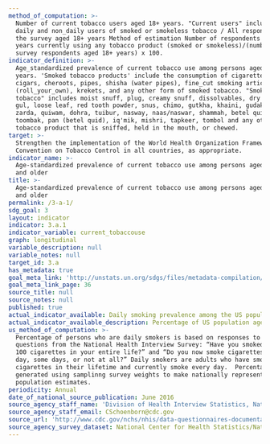 ```yaml
---
method_of_computation: >-
  Number of current tobacco users aged 18+ years. "Current users" include both
  daily and non_daily users of smoked or smokeless tobacco / All respondents of
  the survey aged 18+ years Method of estimation Number of respondents aged 18+
  years currently using any tobacco product (smoked or smokeless)/(number of
  survey respondents aged 18+ years) x 100.
indicator_definition: >-
  Age_standardized prevalence of current tobacco use among persons aged 18+
  years. 'Smoked tobacco products' include the consumption of cigarettes, bidis,
  cigars, cheroots, pipes, shisha (water pipes), fine_cut smoking articles
  (roll_your_own), krekets, and any other form of smoked tobacco. "Smokeless
  tobacco" includes moist snuff, plug, creamy snuff, dissolvables, dry snuff,
  gul, loose leaf, red tooth powder, snus, chimo, gutkha, khaini, gudakhu,
  zarda, quiwam, dohra, tuibur, nasway, naas/naswar, shammah, betel quid,
  toombak, pan (betel quid), iq'mik, mishri, tapkeer, tombol and any other
  tobacco product that is sniffed, held in the mouth, or chewed.
target: >-
  Strengthen the implementation of the World Health Organization Framework
  Convention on Tobacco Control in all countries, as appropriate.
indicator_name: >-
  Age-standardized prevalence of current tobacco use among persons aged 15 years
  and older
title: >-
  Age-standardized prevalence of current tobacco use among persons aged 15 years
  and older
permalink: /3-a-1/
sdg_goal: 3
layout: indicator
indicator: 3.a.1
indicator_variable: current_tobaccouse
graph: longitudinal
variable_description: null
variable_notes: null
target_id: 3.a
has_metadata: true
goal_meta_link: 'http://unstats.un.org/sdgs/files/metadata-compilation/Metadata-Goal-3.pdf'
goal_meta_link_page: 36
source_title: null
source_notes: null
published: true
actual_indicator_available: Daily smoking prevalence among the US population aged 18 years and older
actual_indicator_available_description: Percentage of US population aged 18 and over who are daily smokers
us_method_of_computation: >-
  Percentage of persons who are daily smokers is based on responses to two
  questions from the National Health Interview Survey: “Have you smoked at least
  100 cigarettes in your entire life?” and “Do you now smoke cigarettes every
  day, some days, or not at all?” Daily smokers are adults who have smoked 100
  cigarettes in their lifetime and currently smoke every day.  Percentages are
  generated using samplinng survey weights to make nationally representative
  population estimates.
periodicity: Annual
date_of_national_source_publication: June 2016
source_agency_staff_name: 'Division of Health Interview Statistics, National Center for Health Statistics'
source_agency_staff_email: CSchoenborn@cdc.gov
source_url: 'http://www.cdc.gov/nchs/nhis/data-questionnaires-documentation.htm'
source_agency_survey_dataset: National Center for Health Statistics/National Health Interview Survey
---
```

